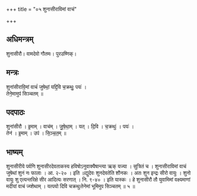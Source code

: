 +++
title = "०५ शुनासीराविमां वाचं"

+++
## अधिमन्त्रम्
शुनासीरौ। वामदेवो गौतमः। पुरउष्णिक्।

## मन्त्रः
शुना॑सीरावि॒मां वाचं॑ जुषेथां॒ यद्दि॒वि च॒क्रथुः॒ पयः॑ ।  
तेने॒मामुप॑ सिञ्चतम् ॥

## पदपाठः
शुना॑सीरौ । इ॒माम् । वाच॑म् । जु॒षे॒था॒म् । यत् । दि॒वि । च॒क्रथुः॑ । पयः॑ ।  
तेन॑ । इ॒माम् । उप॑ । सि॒ञ्च॒त॒म् ॥

## भाष्यम्
शुनासीरीये पर्वणि शुनासीरदेवताकस्य हविषोऽनुवाक्यैषान्त्या ऋक् यज्या । सुत्रितं च । शुनासीराविमां वाचं जुषेथां शुनं नः फालाः । आ. २-२० । इति ॥द्युदेवः शुनदेवतेति शौनकः । अतः शुन इन्द्रः सीरो वायुः । शुनो वायुः शु एत्यन्तरिक्षे सीर आदित्यः सरणात् । नि. ९-४० । इति यास्कः । हे शुनासीरौ तौ युवामिमां वक्ष्यमाणां मदीयां वाचं ज्य्शेथाम् । यत्पयो दिवि चक्रथुःतेनेमां भूमिमुप सिञ्चतम् ॥ ५ ॥